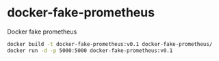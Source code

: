 # docker-fake-prometheus
Docker fake prometheus

```bash
docker build -t docker-fake-prometheus:v0.1 docker-fake-prometheus/
docker run -d -p 5000:5000 docker-fake-prometheus:v0.1
```
